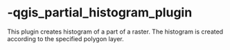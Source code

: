 # -qgis_partial_histogram_plugin
This plugin creates histogram of a part of a raster. The histogram is created according to the specified polygon layer.

